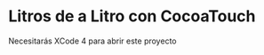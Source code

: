 Litros de a Litro con CocoaTouch
================================

Necesitarás XCode 4 para abrir este proyecto